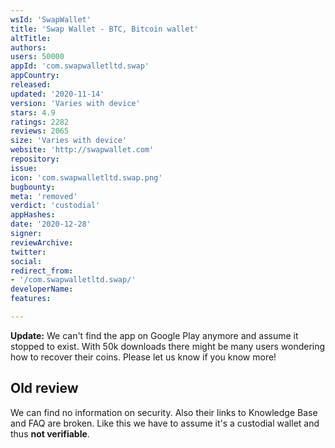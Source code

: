 ```yaml
---
wsId: 'SwapWallet'
title: 'Swap Wallet - BTC, Bitcoin wallet'
altTitle: 
authors: 
users: 50000
appId: 'com.swapwalletltd.swap'
appCountry: 
released: 
updated: '2020-11-14'
version: 'Varies with device'
stars: 4.9
ratings: 2282
reviews: 2065
size: 'Varies with device'
website: 'http://swapwallet.com'
repository: 
issue: 
icon: 'com.swapwalletltd.swap.png'
bugbounty: 
meta: 'removed'
verdict: 'custodial'
appHashes: 
date: '2020-12-28'
signer: 
reviewArchive: 
twitter: 
social: 
redirect_from:
- '/com.swapwalletltd.swap/'
developerName: 
features: 

---
```


**Update:** We can't find the app on Google Play anymore and assume it stopped
to exist. With 50k downloads there might be many users wondering how to recover
their coins. Please let us know if you know more!

## Old review

We can find no information on security. Also their links to Knowledge Base and
FAQ are broken. Like this we have to assume it's a custodial wallet and thus
**not verifiable**.
